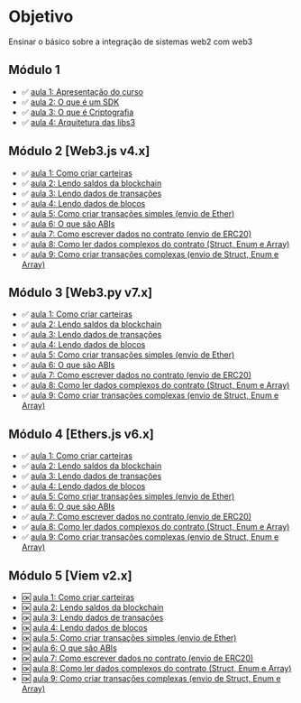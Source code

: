 # Objetivo

Ensinar o básico sobre a integração de sistemas web2 com web3

## Módulo 1

- ✅ [aula 1: Apresentação do curso](./mod1/aula1/roteiro.md)
- ✅ [aula 2: O que é um SDK](./mod1/aula2/roteiro.md)
- ✅ [aula 3: O que é Criptografia](./mod1/aula3/roteiro.md)
- ✅ [aula 4: Arquitetura das libs3](./mod1/aula4/roteiro.md)

## Módulo 2 [Web3.js v4.x]

- ✅ [aula 1: Como criar carteiras](./mod2/aulas/aula1/roteiro.md)
- ✅ [aula 2: Lendo saldos da blockchain](./mod2/aulas/aula2/roteiro.md)
- ✅ [aula 3: Lendo dados de transações](./mod2/aulas/aula3/roteiro.md)
- ✅ [aula 4: Lendo dados de blocos](./mod2/aulas/aula4/roteiro.md)
- ✅ [aula 5: Como criar transações simples (envio de Ether)](./mod2/aulas/aula5/roteiro.md)
- ✅ [aula 6: O que são ABIs](./mod2/aulas/aula6/roteiro.md)
- ✅ [aula 7: Como escrever dados no contrato (envio de ERC20)](./mod2/aulas/aula7/roteiro.md)
- ✅ [aula 8: Como ler dados complexos do contrato (Struct, Enum e Array)](./mod2/aulas/aula8/roteiro.md)
- ✅ [aula 9: Como criar transações complexas (envio de Struct, Enum e Array)](./mod2/aulas/aula9/roteiro.md)

## Módulo 3 [Web3.py v7.x]

- ✅ [aula 1: Como criar carteiras](./mod3/aulas/aula1/roteiro.md)
- ✅ [aula 2: Lendo saldos da blockchain](./mod3/aulas/aula2/roteiro.md)
- ✅ [aula 3: Lendo dados de transações](./mod3/aulas/aula3/roteiro.md)
- ✅ [aula 4: Lendo dados de blocos](./mod3/aulas/aula4/roteiro.md)
- ✅ [aula 5: Como criar transações simples (envio de Ether)](./mod3/aulas/aula5/roteiro.md)
- ✅ [aula 6: O que são ABIs](./mod3/aulas/aula6/roteiro.md)
- ✅ [aula 7: Como escrever dados no contrato (envio de ERC20)](./mod3/aulas/aula7/roteiro.md)
- ✅ [aula 8: Como ler dados complexos do contrato (Struct, Enum e Array)](./mod3/aulas/aula8/roteiro.md)
- ✅ [aula 9: Como criar transações complexas (envio de Struct, Enum e Array)](./mod3/aulas/aula9/roteiro.md)

## Módulo 4 [Ethers.js v6.x]

- ✅ [aula 1: Como criar carteiras](./mod4/aulas/aula1/roteiro.md)
- ✅ [aula 2: Lendo saldos da blockchain](./mod4/aulas/aula2/roteiro.md)
- ✅ [aula 3: Lendo dados de transações](./mod4/aulas/aula3/roteiro.md)
- ✅ [aula 4: Lendo dados de blocos](./mod4/aulas/aula4/roteiro.md)
- ✅ [aula 5: Como criar transações simples (envio de Ether)](./mod4/aulas/aula5/roteiro.md)
- ✅ [aula 6: O que são ABIs](./mod4/aulas/aula6/roteiro.md)
- ✅ [aula 7: Como escrever dados no contrato (envio de ERC20)](./mod4/aulas/aula7/roteiro.md)
- ✅ [aula 8: Como ler dados complexos do contrato (Struct, Enum e Array)](./mod4/aulas/aula8/roteiro.md)
- ✅ [aula 9: Como criar transações complexas (envio de Struct, Enum e Array)](./mod4/aulas/aula9/roteiro.md)

## Módulo 5 [Viem v2.x]

- 🆗 [aula 1: Como criar carteiras](./mod5/aulas/aula1/roteiro.md)
- 🆗 [aula 2: Lendo saldos da blockchain](./mod5/aulas/aula2/roteiro.md)
- 🆗 [aula 3: Lendo dados de transações](./mod5/aulas/aula3/roteiro.md)
- 🆗 [aula 4: Lendo dados de blocos](./mod5/aulas/aula4/roteiro.md)
- 🆗 [aula 5: Como criar transações simples (envio de Ether)](./mod5/aulas/aula5/roteiro.md)
- 🆗 [aula 6: O que são ABIs](./mod5/aulas/aula6/roteiro.md)
- 🆗 [aula 7: Como escrever dados no contrato (envio de ERC20)](./mod5/aulas/aula7/roteiro.md)
- 🆗 [aula 8: Como ler dados complexos do contrato (Struct, Enum e Array)](./mod5/aulas/aula8/roteiro.md)
- 🆗 [aula 9: Como criar transações complexas (envio de Struct, Enum e Array)](./mod5/aulas/aula9/roteiro.md)
